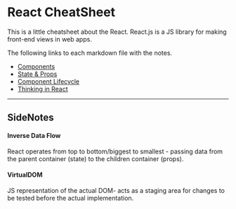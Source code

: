 # React CheatSheet

This is a little cheatsheet about the React.
React.js is a JS library for making front-end views in web apps.

The following links to each markdown file with the notes.

  - [Components](https://github.com/nnguy152/react-cheatsheet/blob/master/components.md)
  - [State & Props](https://github.com/nnguy152/react-cheatsheet/blob/master/states%26props.md)
  - [Component Lifecycle](https://github.com/nnguy152/react-cheatsheet/blob/master/componentLifecycle.md)
  - [Thinking in React](https://github.com/nnguy152/react-cheatsheet/blob/master/ThinkingInReact.md)

---

## SideNotes

#### Inverse Data Flow
React operates from top to bottom/biggest to smallest - passing data from the parent container (state) to the children container (props).

#### VirtualDOM 
JS representation of the actual DOM- acts as a staging area for changes to be tested before the actual implementation.

